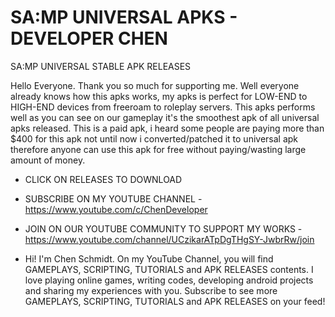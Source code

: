 # SA:MP UNIVERSAL APKS - DEVELOPER CHEN

SA:MP UNIVERSAL STABLE APK RELEASES

Hello Everyone. Thank you so much for supporting me. Well everyone already knows how this apks works, my apks is perfect for LOW-END to HIGH-END devices from freeroam to roleplay servers. This apks performs well as you can see on our gameplay it's the smoothest apk of all universal apks released. This is a paid apk, i heard some people are paying more than $400 for this apk not until now i converted/patched it to universal apk therefore anyone can use this apk for free without paying/wasting large amount of money.

- CLICK ON RELEASES TO DOWNLOAD 

- SUBSCRIBE ON MY YOUTUBE CHANNEL - https://www.youtube.com/c/ChenDeveloper

- JOIN ON OUR YOUTUBE COMMUNITY TO SUPPORT MY WORKS - https://www.youtube.com/channel/UCzikarATpDgTHgSY-JwbrRw/join

- Hi! I'm Chen Schmidt. On my YouTube Channel, you will find GAMEPLAYS, SCRIPTING, TUTORIALS and APK RELEASES contents. I love playing online games, writing codes, developing android projects and sharing my experiences with you. Subscribe to see more GAMEPLAYS, SCRIPTING, TUTORIALS and APK RELEASES on your feed!
